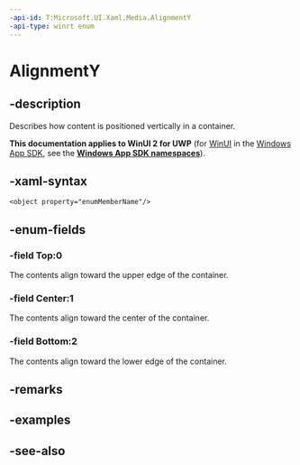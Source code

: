 ```yaml
---
-api-id: T:Microsoft.UI.Xaml.Media.AlignmentY
-api-type: winrt enum
---
```


<!-- Enumeration syntax
public enum Windows.UI.Xaml.Media.AlignmentY : int
-->

# AlignmentY

## -description
Describes how content is positioned vertically in a container.

**This documentation applies to WinUI 2 for UWP** (for [WinUI](/windows/apps/winui/winui3/) in the [Windows App SDK](/windows/apps/windows-app-sdk/), see the **[Windows App SDK namespaces](/windows/windows-app-sdk/api/winrt/)**).

## -xaml-syntax
```xaml
<object property="enumMemberName"/>
```


## -enum-fields
### -field Top:0
The contents align toward the upper edge of the container.

### -field Center:1
The contents align toward the center of the container.

### -field Bottom:2
The contents align toward the lower edge of the container.


## -remarks

## -examples

## -see-also
